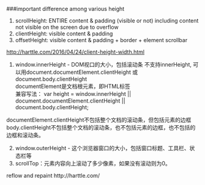 ###important difference among various height
1. scrollHeight: ENTIRE content & padding (visible or not)
including content not visible on the screen due to overflow
2. clientHeight: visible content & padding
3. offsetHeight: visible content & padding + border + element scrollbar

http://harttle.com/2016/04/24/client-height-width.html
1. window.innerHeight - DOM视口的大小，包括滚动条
不支持innerHeight, 可以用document.documentElement.clientHeight 或 document.body.clientHeight   
documentElement是文档根元素，即HTML标签   
兼容写法：
    var height = window.innerHeight
    || document.documentElement.clientHeight
    || document.body.clientHeight;

documentElement.clientHeight不包括整个文档的滚动条，但包括<html>元素的边框
body.clientHeight不包括整个文档的滚动条，也不包括<html>元素的边框，也不包括<body>的边框和滚动条。

2. window.outerHeight - 这个浏览器窗口的大小，包括窗口标题、工具栏、状态栏等
3. scrollTop：元素内容向上滚动了多少像素，如果没有滚动则为0。

<!-- TODO --> reflow and repaint http://harttle.com/
